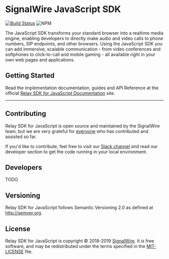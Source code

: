 # SignalWire JavaScript SDK


[![Build Status](https://ci.signalwire.com/api/badges/signalwire/signalwire-node/status.svg)](https://ci.signalwire.com/signalwire/signalwire-node) ![NPM](https://img.shields.io/npm/v/@signalwire/js.svg?color=brightgreen) 

The JavaScript SDK transforms your standard browser into a realtime media engine, enabling developers to directly make audio and video calls to phone numbers, SIP endpoints, and other browsers. Using the JavaScript SDK you can add immersive, scalable communication - from video conferences and softphones to click-to-call and mobile gaming - all available right in your own web pages and applications.

## Getting Started

Read the implementation documentation, guides and API Reference at the official [Relay SDK for JavaScript Documentation](https://docs.signalwire.com/topics/relay-sdk-js) site.

---

## Contributing

Relay SDK for JavaScript is open source and maintained by the SignalWire team, but we are very grateful for [everyone](/signalwire/signalwire-node/contributors) who has contributed and assisted so far.

If you'd like to contribute, feel free to visit our [Slack channel](https://signalwire.community/) and read our developer section to get the code running in your local environment.

## Developers

TODO

## Versioning

Relay SDK for JavaScript follows Semantic Versioning 2.0 as defined at <http://semver.org>.

## License

Relay SDK for JavaScript is copyright © 2018-2019
[SignalWire](http://signalwire.com). It is free software, and may be redistributed under the terms specified in the [MIT-LICENSE](/signalwire/signalwire-node/blob/master/LICENSE) file.
